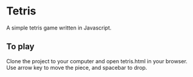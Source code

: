 # Tetris
A simple tetris game written in Javascript.

## To play
Clone the project to your computer and open tetris.html in your browser.
Use arrow key to move the piece, and spacebar to drop.
